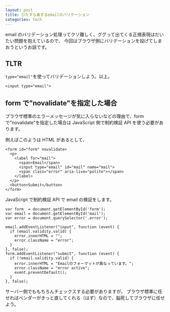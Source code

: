 ```yaml
---
layout: post
title: ひたすら楽するemailのバリデーション
categories: tech
---
```


email のバリデーション処理ってクソ難しく、ググって出てくる正規表現はだいたい問題を抱えているので、
今回はブラウザ側にバリデーションを投げてしまおうというお話です。

## TLTR

`type="email"`を使ってバリデーションしよう。以上。

```
<input type="email">
```

## form で"novalidate"を指定した場合

ブラウザ標準のエラーメッセージが気に入らないなどの理由で、form で"novalidate"を指定した場合は JavaScript 側で制約検証 API を使う必要があります。

例えばこのようは HTML があるとして、

```
<form id="form" novalidate>
  <p>
    <label for="mail">
      <span>Email</span>
      <input type="email" id="mail" name="mail">
      <span class="error" aria-live="polite"></span>
    </label>
  </p>
  <button>Submit</button>
</form>
```

JavaScript で制約検証 API で email の検証をします。

```
var form  = document.getElementById('form');
var email = document.getElementById('mail');
var error = document.querySelector('.error');

email.addEventListener("input", function (event) {
  if (email.validity.valid) {
    error.innerHTML = "";
    error.className = "error";
  }
}, false);
form.addEventListener("submit", function (event) {
  if (!email.validity.valid) {
    error.innerHTML = "Emailのフォーマットが異なっています。";
    error.className = "error active";
    event.preventDefault();
  }
}, false);
```

サーバー側でももちろんチェックスする必要がありますが、
ブラウザ標準に任せればベンダーがきっと直してくれる（はず）なので、脳死してブラウザに任せよう。
